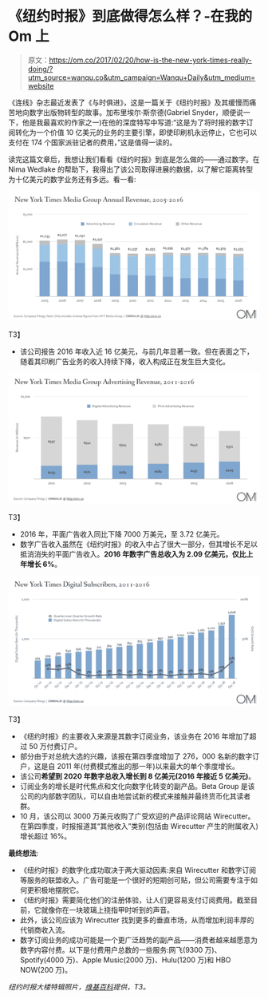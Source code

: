 # 《纽约时报》到底做得怎么样？-在我的 Om 上

> 原文：<https://om.co/2017/02/20/how-is-the-new-york-times-really-doing/?utm_source=wanqu.co&utm_campaign=Wanqu+Daily&utm_medium=website>

《连线》杂志最近发表了《与时俱进》，这是一篇关于《纽约时报》及其缓慢而痛苦地向数字出版物转型的故事。加布里埃尔·斯奈德(Gabriel Snyder，顺便说一下，他是我最喜欢的作家之一)在他的深度特写中写道:“这是为了将时报的数字订阅转化为一个价值 10 亿美元的业务的主要引擎，即使印刷机永远停止，它也可以支付在 174 个国家派驻记者的费用，”这是值得一读的。

读完这篇文章后，我想让我们看看《纽约时报》到底是怎么做的——通过数字。在 Nima Wedlake 的帮助下，我得出了该公司取得进展的数据，以了解它距离转型为十亿美元的数字业务还有多远。看一看:

![](img/90e03c39ad901d541e3406359dca39ae.png)

<noscript><img data-lazy-fallback="1" decoding="async" class="aligncenter size-full wp-image-17506" src="img/90e03c39ad901d541e3406359dca39ae.png" alt="" srcset="https://i0.wp.com/om.co/wp-content/uploads/2017/02/NYT_Annual-Revenue.png?w=2424&amp;ssl=1 2424w, https://i0.wp.com/om.co/wp-content/uploads/2017/02/NYT_Annual-Revenue.png?resize=300%2C155&amp;ssl=1 300w, https://i0.wp.com/om.co/wp-content/uploads/2017/02/NYT_Annual-Revenue.png?resize=768%2C397&amp;ssl=1 768w, https://i0.wp.com/om.co/wp-content/uploads/2017/02/NYT_Annual-Revenue.png?resize=1024%2C530&amp;ssl=1 1024w, https://i0.wp.com/om.co/wp-content/uploads/2017/02/NYT_Annual-Revenue.png?resize=560%2C290&amp;ssl=1 560w, https://i0.wp.com/om.co/wp-content/uploads/2017/02/NYT_Annual-Revenue.png?resize=1800%2C931&amp;ssl=1 1800w, https://i0.wp.com/om.co/wp-content/uploads/2017/02/NYT_Annual-Revenue.png?w=2176&amp;ssl=1 2176w" sizes="(max-width: 1088px) 100vw, 1088px" data-recalc-dims="1" data-original-src="https://i0.wp.com/om.co/wp-content/uploads/2017/02/NYT_Annual-Revenue.png?resize=1088%2C563&amp;ssl=1"/>T3】</noscript>

*   该公司报告 2016 年收入近 16 亿美元，与前几年显著一致。但在表面之下，随着其印刷广告业务的收入持续下降，收入构成正在发生巨大变化。

![](img/7b413f13e67a337e873d7c480a3d7e66.png)

<noscript><img data-lazy-fallback="1" decoding="async" loading="lazy" class="aligncenter size-full wp-image-17505" src="img/7b413f13e67a337e873d7c480a3d7e66.png" alt="" srcset="https://i0.wp.com/om.co/wp-content/uploads/2017/02/NYT_Advertising-Revenue.png?w=2420&amp;ssl=1 2420w, https://i0.wp.com/om.co/wp-content/uploads/2017/02/NYT_Advertising-Revenue.png?resize=300%2C155&amp;ssl=1 300w, https://i0.wp.com/om.co/wp-content/uploads/2017/02/NYT_Advertising-Revenue.png?resize=768%2C398&amp;ssl=1 768w, https://i0.wp.com/om.co/wp-content/uploads/2017/02/NYT_Advertising-Revenue.png?resize=1024%2C531&amp;ssl=1 1024w, https://i0.wp.com/om.co/wp-content/uploads/2017/02/NYT_Advertising-Revenue.png?resize=560%2C290&amp;ssl=1 560w, https://i0.wp.com/om.co/wp-content/uploads/2017/02/NYT_Advertising-Revenue.png?resize=1800%2C933&amp;ssl=1 1800w, https://i0.wp.com/om.co/wp-content/uploads/2017/02/NYT_Advertising-Revenue.png?w=2176&amp;ssl=1 2176w" sizes="(max-width: 1088px) 100vw, 1088px" data-recalc-dims="1" data-original-src="https://i0.wp.com/om.co/wp-content/uploads/2017/02/NYT_Advertising-Revenue.png?resize=1088%2C564&amp;ssl=1"/>T3】</noscript>

*   2016 年，平面广告收入同比下降 7000 万美元，至 3.72 亿美元。
*   数字广告收入虽然在《纽约时报》的收入中占了很大一部分，但其增长不足以抵消消失的平面广告收入。**2016 年数字广告总收入为 2.09 亿美元，仅比上年增长 6%**。

![](img/e03a220d7cdb5277e17b571fb7f8c28c.png)

<noscript><img data-lazy-fallback="1" decoding="async" loading="lazy" class="aligncenter size-full wp-image-17507" src="img/e03a220d7cdb5277e17b571fb7f8c28c.png" alt="" srcset="https://i0.wp.com/om.co/wp-content/uploads/2017/02/NYT_Digital-Subs.png?w=2422&amp;ssl=1 2422w, https://i0.wp.com/om.co/wp-content/uploads/2017/02/NYT_Digital-Subs.png?resize=300%2C155&amp;ssl=1 300w, https://i0.wp.com/om.co/wp-content/uploads/2017/02/NYT_Digital-Subs.png?resize=768%2C397&amp;ssl=1 768w, https://i0.wp.com/om.co/wp-content/uploads/2017/02/NYT_Digital-Subs.png?resize=1024%2C529&amp;ssl=1 1024w, https://i0.wp.com/om.co/wp-content/uploads/2017/02/NYT_Digital-Subs.png?resize=560%2C289&amp;ssl=1 560w, https://i0.wp.com/om.co/wp-content/uploads/2017/02/NYT_Digital-Subs.png?resize=1800%2C930&amp;ssl=1 1800w, https://i0.wp.com/om.co/wp-content/uploads/2017/02/NYT_Digital-Subs.png?w=2176&amp;ssl=1 2176w" sizes="(max-width: 1088px) 100vw, 1088px" data-recalc-dims="1" data-original-src="https://i0.wp.com/om.co/wp-content/uploads/2017/02/NYT_Digital-Subs.png?resize=1088%2C562&amp;ssl=1"/>T3】</noscript>

*   《纽约时报》的主要收入来源是其数字订阅业务，该业务在 2016 年增加了超过 50 万付费订户。
*   部分由于对总统大选的兴趣，该报在第四季度增加了 276，000 名新的数字订户，这是自 2011 年(付费模式推出的那一年)以来最大的单个季度增长。
*   该公司**希望到 2020 年数字总收入增长到 8 亿美元(2016 年接近 5 亿美元)**。
*   订阅业务的增长是时代焦点和文化向数字化转变的副产品。Beta Group 是该公司的内部数字团队，可以自由地尝试新的模式来接触并最终货币化其读者群。
*   10 月，该公司以 3000 万美元收购了广受欢迎的产品评论网站 Wirecutter。在第四季度，时报报道其“其他收入”类别(包括由 Wirecutter 产生的附属收入)增长超过 16%。

**最终想法**:

*   《纽约时报》的数字化成功取决于两大驱动因素:来自 Wirecutter 和数字订阅等服务的联盟收入。广告可能是一个很好的短期创可贴，但公司需要专注于如何更积极地摆脱它。
*   《纽约时报》需要简化他们的注册体验，让人们更容易支付订阅费用。截至目前，它就像你在一块玻璃上挠指甲时听到的声音。
*   此外，该公司应该为 Wirecutter 找到更多的垂直市场，从而增加利润丰厚的代销商收入流。
*   数字订阅业务的成功可能是一个更广泛趋势的副产品——消费者越来越愿意为数字内容付费。以下是付费用户总数的一些服务:网飞(9300 万)、Spotify(4000 万)、Apple Music(2000 万)、Hulu(1200 万)和 HBO NOW(200 万)。

*纽约时报大楼特辑照片，[维基百科](https://en.wikipedia.org/wiki/The_New_York_Times_Building)提供，T3。*